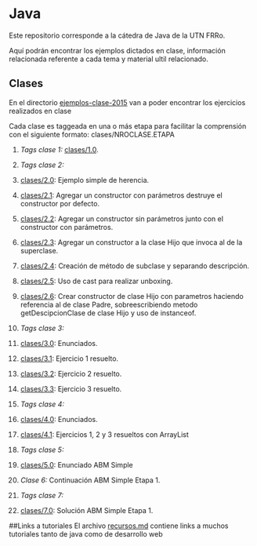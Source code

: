 # Java
Este repositorio corresponde a la cátedra de Java de la UTN FRRo.

Aquí podrán encontrar los ejemplos dictados en clase, información relacionada referente a cada tema y material ultil relacionado.


## Clases
En el directorio [ejemplos-clase-2015](./ejemplos-clase-2015/) van a poder encontrar los ejercicios realizados en clase

Cada clase es taggeada en una o más etapa para facilitar la comprensión con el siguiente formato: clases/NROCLASE.ETAPA

1. *Tags clase 1:* [clases/1.0](../../tree/clases/1.0/).

2. *Tags clase 2:*
  1. [clases/2.0](../../tree/clases/2.0/): Ejemplo simple de herencia.
  2. [clases/2.1](../../tree/clases/2.1/): Agregar un constructor con parámetros destruye el constructor por defecto.
  3. [clases/2.2](../../tree/clases/2.2/): Agregar un constructor sin parámetros junto con el constructor con parámetros.
  4. [clases/2.3](../../tree/clases/2.3/): Agregar un constructor a la clase Hijo que invoca al de la superclase.
  5. [clases/2.4](../../tree/clases/2.4/): Creación de método de subclase y separando descripción.
  6. [clases/2.5](../../tree/clases/2.5/): Uso de cast para realizar unboxing.
  7. [clases/2.6](../../tree/clases/2.6/): Crear constructor de clase Hijo con parametros haciendo referencia al de clase Padre, sobreescribiendo metodo getDescipcionClase de clase Hijo y uso de instanceof.

3. *Tags clase 3:*
  1. [clases/3.0](../../tree/clases/3.0): Enunciados.
  2. [clases/3.1](../../tree/clases/3.1): Ejercicio 1 resuelto.
  3. [clases/3.2](../../tree/clases/3.2): Ejercicio 2 resuelto.
  4. [clases/3.3](../../tree/clases/3.3): Ejercicio 3 resuelto.

4. *Tags clase 4:*
  1. [clases/4.0](../../tree/clases/4.0): Enunciados.
  2. [clases/4.1](../../tree/clases/4.1): Ejercicios 1, 2 y 3 resueltos con ArrayList

5. *Tags clase 5:*
  1. [clases/5.0](../../tree/clases/5.0): Enunciado ABM Simple

6. *Clase 6:* Continuación ABM Simple Etapa 1.

7. *Tags clase 7:*
  1. [clases/7.0](../../tree/clases/7.0): Solución ABM Simple Etapa 1.


##Links a tutoriales
El archivo [recursos.md](./material/recursos.md) contiene links a muchos tutoriales tanto de java como de desarrollo web
